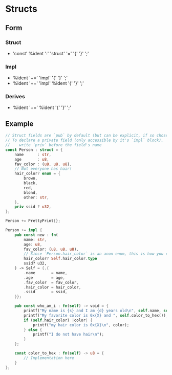 # Structs

## Form

### Struct

- 'const' %ident ':' 'struct' '=' '{' <STRUCTBODY> '}' ';'

### Impl

- %ident '+=' 'impl'        '{' <IMPLBODY> '}' ';'
- %ident '+=' 'impl' %ident '{' <IMPLBODY> '}' ';'

### Derives

- %ident '+=' %ident '{' <DERIVEBODY> '}' ';'

## Example

```rust
// Struct fields are `pub` by default (but can be explicit, if so chosen)
// To declare a private field (only accessible by it's `impl` block),
//    write `priv` before the field's name
const Person : struct = {
    name      : str,
    age       : u8,
    fav_color : (u8, u8, u8),
    // Not everyone has hair!
    hair_color? enum = {
        brown,
        black,
        red,
        blond,
        other: str,
    },
    priv ssid ? u32,
};

Person += PrettyPrint{};

Person += impl {
    pub const new : fn(
        name: str, 
        age: u8, 
        fav_color: (u8, u8, u8),
        // Since `Person.hair_color` is an anon enum, this is how you can access its type
        hair_color? Self.hair_color.type
        ssid? u32,
    ) -> Self = {.{
        .name       = name,
        .age        = age,
        .fav_color  = fav_color,
        .hair_color = hair_color,
        .ssid       = ssid,
    }};

    pub const who_am_i : fn(self) -> void = {
        printf("My name is {s} and I am {d} years old\n", self.name, self.age);
        printf("My favorite color is 0x{X} and ", self.color_to_hex());
        if (self.hair_color) |color| {
            printf("my hair color is 0x{X}\n", color);
        } else {
            printf("I do not have hair\n");
        }
    };

    const color_to_hex : fn(self) -> u8 = {
        // Implementation here
    }
};
```